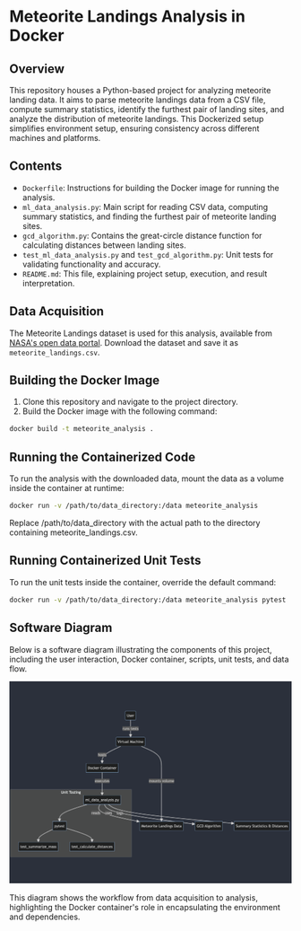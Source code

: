 # Meteorite Landings Analysis in Docker

## Overview

This repository houses a Python-based project for analyzing meteorite landing data. It aims to parse meteorite landings data from a CSV file, compute summary statistics, identify the furthest pair of landing sites, and analyze the distribution of meteorite landings. This Dockerized setup simplifies environment setup, ensuring consistency across different machines and platforms.

## Contents

- `Dockerfile`: Instructions for building the Docker image for running the analysis.
- `ml_data_analysis.py`: Main script for reading CSV data, computing summary statistics, and finding the furthest pair of meteorite landing sites.
- `gcd_algorithm.py`: Contains the great-circle distance function for calculating distances between landing sites.
- `test_ml_data_analysis.py` and `test_gcd_algorithm.py`: Unit tests for validating functionality and accuracy.
- `README.md`: This file, explaining project setup, execution, and result interpretation.

## Data Acquisition

The Meteorite Landings dataset is used for this analysis, available from [NASA's open data portal](https://data.nasa.gov/Space-Science/Meteorite-Landings/gh4g-9sfh). Download the dataset and save it as `meteorite_landings.csv`.

## Building the Docker Image

1. Clone this repository and navigate to the project directory.
2. Build the Docker image with the following command:

```bash
docker build -t meteorite_analysis .
```

## Running the Containerized Code

To run the analysis with the downloaded data, mount the data as a volume inside the container at runtime:

```bash
docker run -v /path/to/data_directory:/data meteorite_analysis
```

Replace /path/to/data_directory with the actual path to the directory containing meteorite_landings.csv.

## Running Containerized Unit Tests
To run the unit tests inside the container, override the default command:

```bash
docker run -v /path/to/data_directory:/data meteorite_analysis pytest
```

## Software Diagram
Below is a software diagram illustrating the components of this project, including the user interaction, Docker container, scripts, unit tests, and data flow.

![alt text](./diagram.png)

This diagram shows the workflow from data acquisition to analysis, highlighting the Docker container's role in encapsulating the environment and dependencies.


